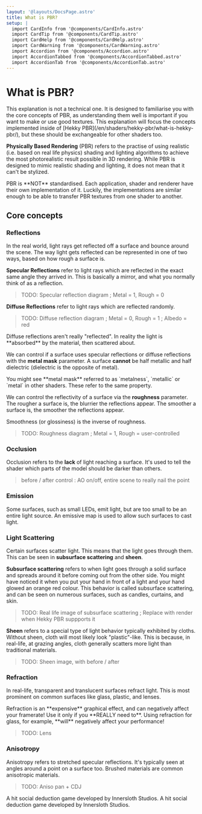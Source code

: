 ```yaml
---
layout: '@layouts/DocsPage.astro'
title: What is PBR?
setup: | 
  import CardInfo from '@components/CardInfo.astro'
  import CardTip from '@components/CardTip.astro'
  import CardHelp from '@components/CardHelp.astro'
  import CardWarning from '@components/CardWarning.astro'
  import Accordion from '@components/Accordion.astro'
  import AccordionTabbed from '@components/AccordionTabbed.astro'
  import AccordionTab from '@components/AccordionTab.astro'
---
```

# What is PBR?

<CardInfo title="Note">
This explanation is not a technical one. It is designed to familiarise you with the core concepts of PBR, as understanding them well is important if you want to make or use good textures. This explanation will focus the concepts implemented inside of [Hekky PBR](/en/shaders/hekky-pbr/what-is-hekky-pbr/), but these should be exchangeable for other shaders too.
</CardInfo>

**Physically Based Rendering** (PBR) refers to the practise of using realistic (i.e. based on real life physics) shading and lighting algorithms to achieve the most photorealistic result possible in 3D rendering. While PBR is designed to mimic realistic shading and lighting, it does not mean that it can't be stylized.

<CardInfo title="Standardisation">
PBR is **NOT** standardised. Each application, shader and renderer have their own implementation of it. Luckily, the implementations are similar enough to be able to transfer PBR textures from one shader to another.
</CardInfo>

## Core concepts

### Reflections

In the real world, light rays get reflected off a surface and bounce around the scene. The way light gets reflected can be represented in one of two ways, based on how rough a surface is.

**Specular Reflections** refer to light rays which are reflected in the exact same angle they arrived in. This is basically a mirror, and what you normally think of as a reflection.

> TODO: Specular reflection diagram ; Metal = 1, Rough = 0

**Diffuse Reflections** refer to light rays which are reflected randomly.

> TODO: Diffuse reflection diagram ; Metal = 0, Rough = 1 ; Albedo = red

<CardTip title="Light scattering">
Diffuse reflections aren't really "reflected". In reality the light is **absorbed** by the material, then scattered about.
</CardTip>

We can control if a surface uses specular reflections or diffuse reflections with the **metal mask** parameter. A surface **cannot** be half metallic and half dielectric (dielectric is the opposite of metal).

<CardHelp title="Other pipelines">
You might see **metal mask** referred to as `metalness`, `metallic` or `metal` in other shaders. These refer to the same property.
</CardHelp>

We can control the reflectivity of a surface via the **roughness** parameter. The rougher a surface is, the blurrier the reflections appear. The smoother a surface is, the smoother the reflections appear.

<CardInfo title="Smoothness">
Smoothness (or glossiness) is the inverse of roughness.
</CardInfo>

> TODO: Roughness diagram ; Metal = 1, Rough = user-controlled

### Occlusion

Occlusion refers to the **lack** of light reaching a surface. It's used to tell the shader which parts of the model should be darker than others.

> before / after control : AO on/off, entire scene to really nail the point

### Emission

Some surfaces, such as small LEDs, emit light, but are too small to be an entire light source. An emissive map is used to allow such surfaces to cast light.

### Light Scattering

Certain surfaces scatter light. This means that the light goes through them. This can be seen in **subsurface scattering** and **sheen**.

**Subsurface scattering** refers to when light goes through a solid surface and spreads around it before coming out from the other side. You might have noticed it when you put your hand in front of a light and your hand glowed an orange red colour. This behavior is called subsurface scattering, and can be seen on numerous surfaces, such as candles, curtains, and skin.

> TODO: Real life image of subsurface scattering ; Replace with render when Hekky PBR suppports it

**Sheen** refers to a special type of light behavior typically exhibited by cloths. Without sheen, cloth will most likely look "plastic"-like. This is because, in real-life, at grazing angles, cloth generally scatters more light than traditional materials.

> TODO: Sheen image, with before / after

### Refraction

In real-life, transparent and translucent surfaces refract light. This is most prominent on common surfaces like glass, plastic, and lenses.

<CardWarning title="Performance">
Refraction is an **expensive** graphical effect, and can negatively affect your framerate! Use it only if you **REALLY need to**. Using refraction for glass, for example, **will** negatively affect your performance!
</CardWarning>

> TODO: Lens

### Anisotropy

Anisotropy refers to stretched specular reflections. It's typically seen at angles around a point on a surface too. Brushed materials are common anisotropic materials.

> TODO: Aniso pan + CDJ

<Accordion title="Among Us">
A hit social deduction game developed by Innersloth Studios.
</Accordion>

<AccordionTabbed title="Among Us No way">
<AccordionTab tabName="What">
A hit social deduction game developed by Innersloth Studios.
</AccordionTab>
</AccordionTabbed>